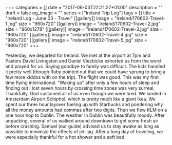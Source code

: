 +++
categories = []
date = "2017-06-03T22:21:27+01:00"
description = ""
draft = false
og_image = ""
series = ["Ireland Trip Log"]
tags = []
title = "Ireland Log - June 03 - Travel"
[[gallery]]
  image = "ireland/170602-Travel-1.jpg"
  size = "960x720"
[[gallery]]
  image = "ireland/170602-Travel-2.jpg"
  size = "960x1278"
[[gallery]]
  image = "ireland/170602-Travel-3.jpg"
  size = "960x720"
[[gallery]]
  image = "ireland/170602-Travel-4.jpg"
  size = "960x720"
[[gallery]]
  image = "ireland/170602-Travel-5.jpg"
  size = "960x720"
+++

Yesterday, we departed for Ireland. We met at the airport at 7pm and Pastors David Livingston and Daniel Viezbicke exhorted us from the word and prayed for us. Saying goodbye to family was difficult. The kids handled it pretty well (though Ruby pointed out that we could have sprung to bring a few more kiddos with on the trip). The flight was good. This was my first time flying international. "Waking up" after only a few hours of sleep and finding out I lost seven hours by crossing time zones was very surreal. Thankfully, God sustained all of us even though we were tired. We landed in Amsterdam Airport Schiphol, which is pretty much like a giant Ikea. We spent our three hour layover fueling up with Starbucks and pondering why all the money amounts had commas after two digits. Then we flew KLM on a one hour hop to Dublin. The weather in Dublin was beautifully moody. After unpacking, several of us walked around downtown to get some fresh air before crashing. Samuel (our guide) advised us to stay awake as long as possible to minimize the effects of jet-lag. After a long day of traveling, we were especially thankful for a hot shower and a soft bed.
